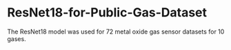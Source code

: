# ResNet18-for-Public-Gas-Dataset
The ResNet18 model was used for 72 metal oxide gas sensor datasets for 10 gases.

